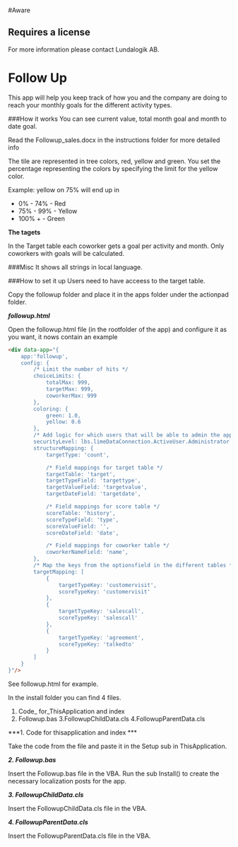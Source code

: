 #Aware

## Requires a license
For more information please contact Lundalogik AB.

#  Follow Up #
This app will help you keep track of how you and the company are doing to reach your monthly goals for the different activity types.

###How it works
You can see current value, total month goal and month to date goal.

Read the Followup_sales.docx in the instructions folder for more detailed info

The tile are represented in tree colors, red, yellow and green. You set the percentage representing the colors by specifying the limit for the yellow color. 

Example: yellow on 75% will end up in 

* 0% - 74% - Red
* 75% - 99% - Yellow
* 100% + - Green

**The tagets**

In the Target table each coworker gets a goal per activity and month. Only coworkers with goals will be calculated.

###Misc
It shows all strings in local language.

###How to set it up
Users need to have acceess to the target table.

Copy the followup folder and place it in the apps folder under the actionpad folder.

***followup.html***

Open the followup.html file (in the rootfolder of the app) and configure it as you want, it nows contain an example
```html
<div data-app="{
    app:'followup', 
    config: {
        /* Limit the number of hits */
        choiceLimits: {
            totalMax: 999,
            targetMax: 999,
            coworkerMax: 999
        },
    	coloring: {
    		green: 1.0,
    		yellow: 0.6 
    	},
        /* Add logic for which users that will be able to admin the app, example only users in the group administrator */
        securityLevel: lbs.limeDataConnection.ActiveUser.Administrator && 'admin' || 'user',
        structureMapping: {
            targetType: 'count',

            /* Field mappings for target table */
            targetTable: 'target',
            targetTypeField: 'targettype',
            targetValueField: 'targetvalue',
            targetDateField: 'targetdate',

            /* Field mappings for score table */
            scoreTable: 'history',
            scoreTypeField: 'type',
            scoreValueField: '',
            scoreDateField: 'date',

            /* Field mappings for coworker table */
            coworkerNameField: 'name',
        },
        /* Map the keys from the optionsfield in the different tables */
    	targetMapping: [
    		{
                targetTypeKey: 'customervisit',
    			scoreTypeKey: 'customervisit'
    		},
            {
                targetTypeKey: 'salescall',
                scoreTypeKey: 'salescall' 
            },
            {
                targetTypeKey: 'agreement',
                scoreTypeKey: 'talkedto' 
            }
    	]
	}
}"/>
```
    
See followup.html for example.

In the install folder you can find 4 files.

1. Code_ for_ThisApplication and index
2. Followup.bas
3.FollowupChildData.cls
4.FollowupParentData.cls

***1. Code for thisapplication and index ***

Take the code from the file and paste it in the Setup sub in ThisApplication.

***2. Followup.bas***

Insert the Followup.bas file in the VBA. Run the sub Install() to create the necessary localization posts for the app.

***3. FollowupChildData.cls***

Insert the FollowupChildData.cls file in the VBA.

***4. FollowupParentData.cls***

Insert the FollowupParentData.cls file in the VBA.

